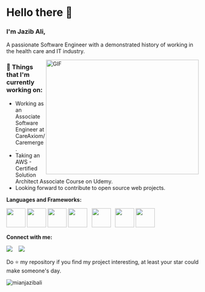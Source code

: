 # Hello there 👋 

### I'm Jazib Ali, 

A passionate Software Engineer with a demonstrated history of working in the health care and IT industry.

<img align="right" alt="GIF" src="https://github.com/VatanaChhorn/VatanaChhorn/blob/master/image_processing20200107-3552-13pkkb4.gif" width="400" height="300" />

### 💼  Things that I'm currently working on: 
* Working as an Associate Software Engineer at CareAxiom/Caremerge.
* Taking an AWS - Certified Solution Architect Associate Course on Udemy. 
* Looking forward to contribute to open source web projects. 
 
 **Languages and Frameworks:**
<p align="left">
  <img src="https://img.icons8.com/color/240/000000/javascript.png" width="50" height="50"/>
  <img src="https://img.icons8.com/color/240/000000/html-5.png" width="50" height="50"/>
  <img src="https://img.icons8.com/color/240/000000/css3.png" width="50" height="50"/>
  <img src="https://img.icons8.com/color/240/000000/react-native.png" width="50" height="50"/>
 &nbsp;
  <img src="https://img.icons8.com/color/240/000000/nodejs.png" width="50" height="50"/>
 &nbsp;
  <img src="https://img.icons8.com/color/240/000000/git.png" width="50" height="50"/>
  <img src="https://img.icons8.com/color/240/000000/github--v1.png" width="50" height="50"/>
</p>

**Connect with me:**
<p align="left">
  <a href="https://www.linkedin.com/in/mianjazibali/"><img src="https://img.shields.io/badge/linkedin-%230077B5.svg?&style=for-the-badge&logo=linkedin&logoColor=white" /></a>
  &nbsp;&nbsp;
  <a href="https://www.facebook.com/mianjazibali/"><img src="https://img.shields.io/badge/facebook-4267B2.svg?style=for-the-badge&logo=facebook&logoColor=white" /></a>
  &nbsp;&nbsp;
</p>

Do ⭐ my repository if you find my project interesting, at least your star could make someone's day.  

<img src="https://komarev.com/ghpvc/?username=mianjazibali" alt="mianjazibali" />
